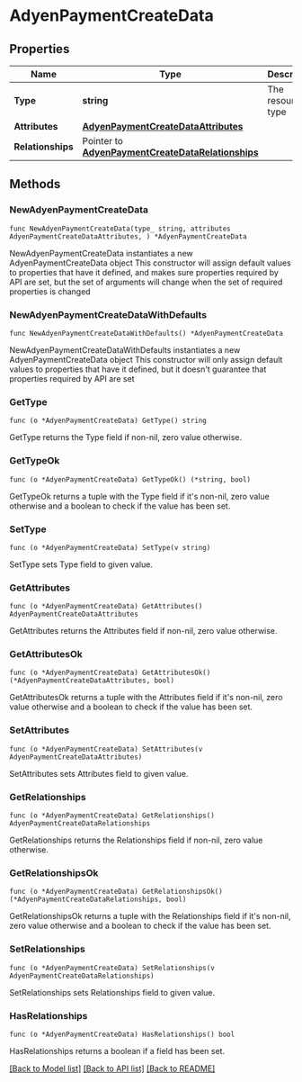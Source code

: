 # AdyenPaymentCreateData

## Properties

Name | Type | Description | Notes
------------ | ------------- | ------------- | -------------
**Type** | **string** | The resource&#39;s type | 
**Attributes** | [**AdyenPaymentCreateDataAttributes**](AdyenPaymentCreateDataAttributes.md) |  | 
**Relationships** | Pointer to [**AdyenPaymentCreateDataRelationships**](AdyenPaymentCreateDataRelationships.md) |  | [optional] 

## Methods

### NewAdyenPaymentCreateData

`func NewAdyenPaymentCreateData(type_ string, attributes AdyenPaymentCreateDataAttributes, ) *AdyenPaymentCreateData`

NewAdyenPaymentCreateData instantiates a new AdyenPaymentCreateData object
This constructor will assign default values to properties that have it defined,
and makes sure properties required by API are set, but the set of arguments
will change when the set of required properties is changed

### NewAdyenPaymentCreateDataWithDefaults

`func NewAdyenPaymentCreateDataWithDefaults() *AdyenPaymentCreateData`

NewAdyenPaymentCreateDataWithDefaults instantiates a new AdyenPaymentCreateData object
This constructor will only assign default values to properties that have it defined,
but it doesn't guarantee that properties required by API are set

### GetType

`func (o *AdyenPaymentCreateData) GetType() string`

GetType returns the Type field if non-nil, zero value otherwise.

### GetTypeOk

`func (o *AdyenPaymentCreateData) GetTypeOk() (*string, bool)`

GetTypeOk returns a tuple with the Type field if it's non-nil, zero value otherwise
and a boolean to check if the value has been set.

### SetType

`func (o *AdyenPaymentCreateData) SetType(v string)`

SetType sets Type field to given value.


### GetAttributes

`func (o *AdyenPaymentCreateData) GetAttributes() AdyenPaymentCreateDataAttributes`

GetAttributes returns the Attributes field if non-nil, zero value otherwise.

### GetAttributesOk

`func (o *AdyenPaymentCreateData) GetAttributesOk() (*AdyenPaymentCreateDataAttributes, bool)`

GetAttributesOk returns a tuple with the Attributes field if it's non-nil, zero value otherwise
and a boolean to check if the value has been set.

### SetAttributes

`func (o *AdyenPaymentCreateData) SetAttributes(v AdyenPaymentCreateDataAttributes)`

SetAttributes sets Attributes field to given value.


### GetRelationships

`func (o *AdyenPaymentCreateData) GetRelationships() AdyenPaymentCreateDataRelationships`

GetRelationships returns the Relationships field if non-nil, zero value otherwise.

### GetRelationshipsOk

`func (o *AdyenPaymentCreateData) GetRelationshipsOk() (*AdyenPaymentCreateDataRelationships, bool)`

GetRelationshipsOk returns a tuple with the Relationships field if it's non-nil, zero value otherwise
and a boolean to check if the value has been set.

### SetRelationships

`func (o *AdyenPaymentCreateData) SetRelationships(v AdyenPaymentCreateDataRelationships)`

SetRelationships sets Relationships field to given value.

### HasRelationships

`func (o *AdyenPaymentCreateData) HasRelationships() bool`

HasRelationships returns a boolean if a field has been set.


[[Back to Model list]](../README.md#documentation-for-models) [[Back to API list]](../README.md#documentation-for-api-endpoints) [[Back to README]](../README.md)


